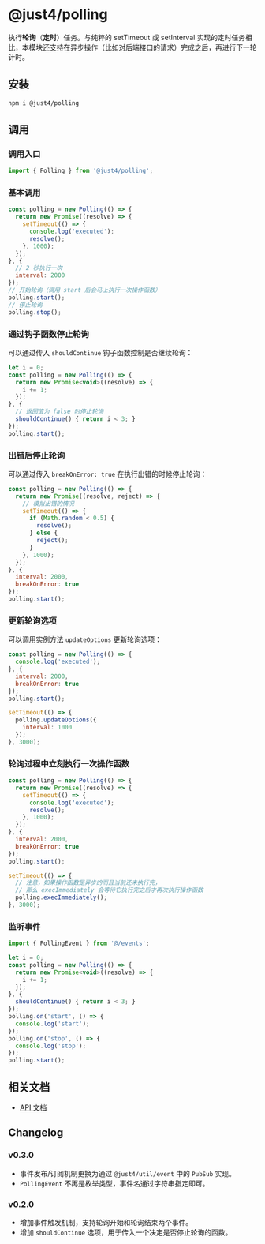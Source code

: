 # @just4/polling

执行**轮询**（**定时**）任务。与纯粹的 setTimeout 或 setInterval 实现的定时任务相比，本模块还支持在异步操作（比如对后端接口的请求）完成之后，再进行下一轮计时。

## 安装

```bash
npm i @just4/polling
```

## 调用

### 调用入口

```javascript
import { Polling } from '@just4/polling';
```

### 基本调用

```javascript
const polling = new Polling(() => {
  return new Promise((resolve) => {
    setTimeout(() => {
      console.log('executed');
      resolve();
    }, 1000);
  });
}, {
  // 2 秒执行一次
  interval: 2000
});
// 开始轮询（调用 start 后会马上执行一次操作函数）
polling.start();
// 停止轮询
polling.stop();
```

### 通过钩子函数停止轮询

可以通过传入 `shouldContinue` 钩子函数控制是否继续轮询：

```javascript
let i = 0;
const polling = new Polling(() => {
  return new Promise<void>((resolve) => {
    i += 1;
  });
}, {
  // 返回值为 false 时停止轮询
  shouldContinue() { return i < 3; }
});
polling.start();
```

### 出错后停止轮询

可以通过传入 `breakOnError: true` 在执行出错的时候停止轮询：

```javascript
const polling = new Polling(() => {
  return new Promise((resolve, reject) => {
    // 模拟出错的情况
    setTimeout(() => {
      if (Math.random < 0.5) {
        resolve();
      } else {
        reject();
      }
    }, 1000);
  });
}, {
  interval: 2000,
  breakOnError: true
});
polling.start();
```

### 更新轮询选项

可以调用实例方法 `updateOptions` 更新轮询选项：

```javascript
const polling = new Polling(() => {
  console.log('executed');
}, {
  interval: 2000,
  breakOnError: true
});
polling.start();

setTimeout(() => {
  polling.updateOptions({
    interval: 1000
  });
}, 3000);
```

### 轮询过程中立刻执行一次操作函数

```javascript
const polling = new Polling(() => {
  return new Promise((resolve) => {
    setTimeout(() => {
      console.log('executed');
      resolve();
    }, 1000);
  });
}, {
  interval: 2000,
  breakOnError: true
});
polling.start();

setTimeout(() => {
  // 注意，如果操作函数是异步的而且当前还未执行完，
  // 那么 execImmediately 会等待它执行完之后才再次执行操作函数
  polling.execImmediately();
}, 3000);
```

### 监听事件

```javascript
import { PollingEvent } from '@/events';

let i = 0;
const polling = new Polling(() => {
  return new Promise<void>((resolve) => {
    i += 1;
  });
}, {
  shouldContinue() { return i < 3; }
});
polling.on('start', () => {
  console.log('start');
});
polling.on('stop', () => {
  console.log('stop');
});
polling.start();
```

## 相关文档

- [API 文档](https://heeroluo.github.io/just4/polling/modules/index.html)

## Changelog

### v0.3.0

- 事件发布/订阅机制更换为通过 `@just4/util/event` 中的 `PubSub` 实现。
- `PollingEvent` 不再是枚举类型，事件名通过字符串指定即可。

### v0.2.0

- 增加事件触发机制，支持轮询开始和轮询结束两个事件。
- 增加 `shouldContinue` 选项，用于传入一个决定是否停止轮询的函数。
